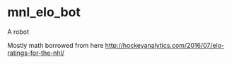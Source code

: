 # mnl_elo_bot
A robot

Mostly math borrowed from here
http://hockeyanalytics.com/2016/07/elo-ratings-for-the-nhl/
